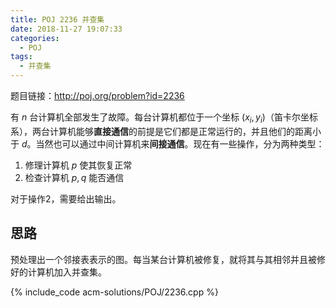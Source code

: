 ```yaml
---
title: POJ 2236 并查集
date: 2018-11-27 19:07:33
categories:
  - POJ
tags:
  - 并查集
---
```


题目链接：http://poj.org/problem?id=2236

有 $n$ 台计算机全部发生了故障。每台计算机都位于一个坐标 $(x_i, y_i)$（笛卡尔坐标系），两台计算机能够**直接通信**的前提是它们都是正常运行的，并且他们的距离小于 $d$。当然也可以通过中间计算机来**间接通信**。现在有一些操作，分为两种类型：

1. 修理计算机 $p$ 使其恢复正常
2. 检查计算机 $p, q$ 能否通信

对于操作2，需要给出输出。

<!-- more -->

## 思路

预处理出一个邻接表表示的图。每当某台计算机被修复，就将其与其相邻并且被修好的计算机加入并查集。

{% include_code acm-solutions/POJ/2236.cpp %}